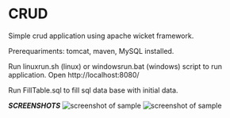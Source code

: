 # CRUD
Simple crud application using apache wicket framework.

Prerequariments: tomcat, maven, MySQL installed.

Run linuxrun.sh (linux) or windowsrun.bat (windows) script to run application.
Open http://localhost:8080/

Run FillTable.sql to fill sql data base with initial data.

***SCREENSHOTS***
<cut>
![screenshot of sample](http://dl3.joxi.net/drive/2017/09/29/0020/1866/1316682/82/0ee53cf7df.jpg)
![screenshot of sample](http://dl4.joxi.net/drive/2017/09/29/0020/1866/1316682/82/823a5e1545.jpg)
  </cut>

